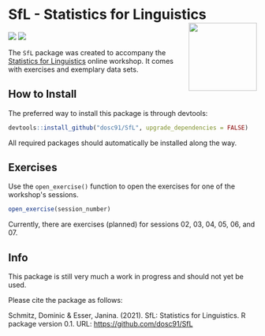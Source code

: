 # SfL - Statistics for Linguistics <img src='https://github.com/dosc91/SfL/blob/gh-pages/logo/sfl_logo.svg' align="right" height="138" />

<!-- badges: start -->
![](https://img.shields.io/badge/version-0.1-FFA70B.svg)
![](https://img.shields.io/github/last-commit/dosc91/SfL)
<!-- badges: end -->

The `SfL` package was created to accompany the <a href="https://forensic-linguistics-sc.com/workshop/" target="_blank">Statistics for Linguistics</a> online workshop. It comes with exercises and exemplary data sets.

## How to Install

The preferred way to install this package is through devtools:

```r
devtools::install_github("dosc91/SfL", upgrade_dependencies = FALSE)
```

All required packages should automatically be installed along the way.

## Exercises

Use the `open_exercise()` function to open the exercises for one of the workshop's sessions.

```r
open_exercise(session_number)
```

Currently, there are exercises (planned) for sessions 02, 03, 04, 05, 06, and 07.

## Info

This package is still very much a work in progress and should not yet be used.

Please cite the package as follows:

Schmitz, Dominic & Esser, Janina. (2021). SfL: Statistics for Linguistics. R package version 0.1. URL: https://github.com/dosc91/SfL

